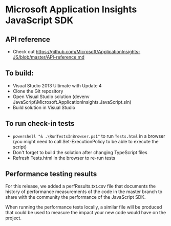 ﻿# Microsoft Application Insights JavaScript SDK

## API reference
* Check out https://github.com/Microsoft/ApplicationInsights-JS/blob/master/API-reference.md

## To build:

* Visual Studio 2013 Ultimate with Update 4
* Clone the Git repository 
* Open Visual Studio solution (devenv JavaScript\Microsoft.ApplicationInsights.JavaScript.sln)
* Build solution in Visual Studio

## To run check-in tests
* `powershell "& .\RunTestsInBrowser.ps1"` to run `Tests.html` in a browser (you might need to call Set-ExecutionPolicy to be able to execute the script)
* Don't forget to build the solution after changing TypeScript files
* Refresh Tests.html in the browser to re-run tests

## Performance testing results

For this release, we added a perfResults.txt.csv file that documents the history of performance measurements of the code in the master branch to share with the community the performance of the JavaScript SDK.

When running the performance tests locally, a similar file will be produced that could be used to measure the impact your new code would have on the project.

